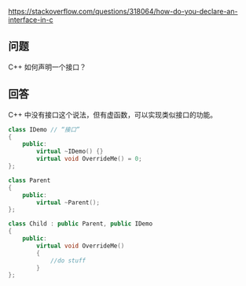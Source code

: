 <https://stackoverflow.com/questions/318064/how-do-you-declare-an-interface-in-c>

## 问题

C++ 如何声明一个接口？

## 回答

C++ 中没有接口这个说法，但有虚函数，可以实现类似接口的功能。

```c++
class IDemo // “接口”
{
    public:
        virtual ~IDemo() {}
        virtual void OverrideMe() = 0;
};

class Parent
{
    public:
        virtual ~Parent();
};

class Child : public Parent, public IDemo
{
    public:
        virtual void OverrideMe()
        {
            //do stuff
        }
};
```
